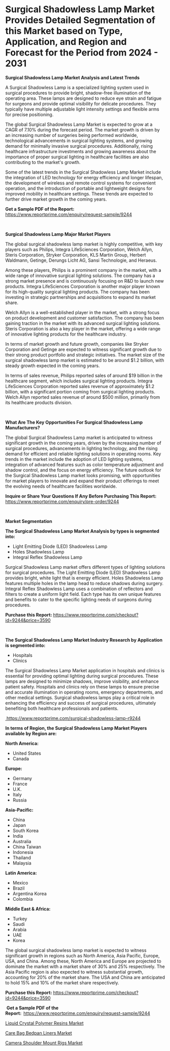 <p><h1>Surgical Shadowless Lamp Market Provides Detailed Segmentation of this Market based on Type, Application, and Region and Forecast for the Period from 2024 - 2031</h1></p><p><strong>Surgical Shadowless Lamp Market Analysis and Latest Trends</strong></p>
<p><p>A Surgical Shadowless Lamp is a specialized lighting system used in surgical procedures to provide bright, shadow-free illumination of the operating area. These lamps are designed to reduce eye strain and fatigue for surgeons and provide optimal visibility for delicate procedures. They typically have multiple adjustable light intensity settings and flexible arms for precise positioning.</p><p>The global Surgical Shadowless Lamp Market is expected to grow at a CAGR of 7.10% during the forecast period. The market growth is driven by an increasing number of surgeries being performed worldwide, technological advancements in surgical lighting systems, and growing demand for minimally invasive surgical procedures. Additionally, rising healthcare infrastructure investments and growing awareness about the importance of proper surgical lighting in healthcare facilities are also contributing to the market's growth.</p><p>Some of the latest trends in the Surgical Shadowless Lamp Market include the integration of LED technology for energy efficiency and longer lifespan, the development of wireless and remote control systems for convenient operation, and the introduction of portable and lightweight designs for improved mobility in healthcare settings. These trends are expected to further drive market growth in the coming years.</p></p>
<p><strong>Get a Sample PDF of the Report:&nbsp;</strong> <a href="https://www.reportprime.com/enquiry/request-sample/9244">https://www.reportprime.com/enquiry/request-sample/9244</a></p>
<p>&nbsp;</p>
<p><strong>Surgical Shadowless Lamp Major Market Players</strong></p>
<p><p>The global surgical shadowless lamp market is highly competitive, with key players such as Philips, Integra LifeSciences Corporation, Welch Allyn, Steris Corporation, Stryker Corporation, KLS Martin Group, Herbert Waldmann, Getinge, Derungs Licht AG, Sansi Technologie, and Heraeus.</p><p>Among these players, Philips is a prominent company in the market, with a wide range of innovative surgical lighting solutions. The company has a strong market presence and is continuously focusing on R&D to launch new products. Integra LifeSciences Corporation is another major player known for its high-quality surgical lighting products. The company has been investing in strategic partnerships and acquisitions to expand its market share.</p><p>Welch Allyn is a well-established player in the market, with a strong focus on product development and customer satisfaction. The company has been gaining traction in the market with its advanced surgical lighting solutions. Steris Corporation is also a key player in the market, offering a wide range of innovative lighting products for the healthcare industry.</p><p>In terms of market growth and future growth, companies like Stryker Corporation and Getinge are expected to witness significant growth due to their strong product portfolio and strategic initiatives. The market size of the surgical shadowless lamp market is estimated to be around $1.2 billion, with steady growth expected in the coming years.</p><p>In terms of sales revenue, Philips reported sales of around $19 billion in the healthcare segment, which includes surgical lighting products. Integra LifeSciences Corporation reported sales revenue of approximately $1.2 billion, with a significant portion coming from surgical lighting products. Welch Allyn reported sales revenue of around $500 million, primarily from its healthcare products division.</p></p>
<p>&nbsp;</p>
<p><strong>What Are The Key Opportunities For Surgical Shadowless Lamp Manufacturers?</strong></p>
<p><p>The global Surgical Shadowless Lamp market is anticipated to witness significant growth in the coming years, driven by the increasing number of surgical procedures, advancements in lighting technology, and the rising demand for efficient and reliable lighting solutions in operating rooms. Key trends in the market include the adoption of LED lighting systems, integration of advanced features such as color temperature adjustment and shadow control, and the focus on energy efficiency. The future outlook for the Surgical Shadowless Lamp market looks promising, with opportunities for market players to innovate and expand their product offerings to meet the evolving needs of healthcare facilities worldwide.</p></p>
<p><strong>Inquire or Share Your Questions If Any Before Purchasing This Report:</strong> <a href="https://www.reportprime.com/enquiry/pre-order/9244">https://www.reportprime.com/enquiry/pre-order/9244</a></p>
<p>&nbsp;</p>
<p><strong>Market Segmentation</strong></p>
<p><strong>The Surgical Shadowless Lamp Market Analysis by types is segmented into:</strong></p>
<p><ul><li>Light Emitting Diode (LED) Shadowless Lamp</li><li>Holes Shadowless Lamp</li><li>Integral Reflex Shadowless Lamp</li></ul></p>
<p><p>Surgical Shadowless Lamp market offers different types of lighting solutions for surgical procedures. The Light Emitting Diode (LED) Shadowless Lamp provides bright, white light that is energy efficient. Holes Shadowless Lamp features multiple holes in the lamp head to reduce shadows during surgery. Integral Reflex Shadowless Lamp uses a combination of reflectors and filters to create a uniform light field. Each type has its own unique features and benefits to cater to the specific lighting needs of surgeons during procedures.</p></p>
<p><strong>Purchase this Report:&nbsp;</strong><a href="https://www.reportprime.com/checkout?id=9244&price=3590">https://www.reportprime.com/checkout?id=9244&price=3590</a></p>
<p>&nbsp;</p>
<p><strong>The Surgical Shadowless Lamp Market Industry Research by Application is segmented into:</strong></p>
<p><ul><li>Hospitals</li><li>Clinics</li></ul></p>
<p><p>The Surgical Shadowless Lamp Market application in hospitals and clinics is essential for providing optimal lighting during surgical procedures. These lamps are designed to minimize shadows, improve visibility, and enhance patient safety. Hospitals and clinics rely on these lamps to ensure precise and accurate illumination in operating rooms, emergency departments, and other medical settings. Surgical shadowless lamps play a critical role in enhancing the efficiency and success of surgical procedures, ultimately benefiting both healthcare professionals and patients.</p></p>
<p><a href="https://www.reportprime.com/surgical-shadowless-lamp-r9244">&nbsp;https://www.reportprime.com/surgical-shadowless-lamp-r9244</a></p>
<p><strong>In terms of Region, the Surgical Shadowless Lamp Market Players available by Region are:</strong></p>
<p>
    <p> <strong> North America: </strong>
        <ul>
            <li>United States</li>
            <li>Canada</li>
        </ul>
        </p> 
    <p> <strong> Europe: </strong>
        <ul>
            <li>Germany</li>
            <li>France</li>
            <li>U.K.</li>
            <li>Italy</li>
            <li>Russia</li>
        </ul>
        </p> 
    <p> <strong> Asia-Pacific: </strong>
        <ul>
            <li>China</li>
            <li>Japan</li>
            <li>South Korea</li>
            <li>India</li>
            <li>Australia</li>
            <li>China Taiwan</li>
            <li>Indonesia</li>
            <li>Thailand</li>
            <li>Malaysia</li>
        </ul>
        </p> 
    <p> <strong> Latin America: </strong>
        <ul>
            <li>Mexico</li>
            <li>Brazil</li>
            <li>Argentina Korea</li>
            <li>Colombia</li>
        </ul>
        </p> 
    <p> <strong> Middle East & Africa: </strong>
        <ul>
            <li>Turkey</li>
            <li>Saudi</li>
            <li>Arabia</li>
            <li>UAE</li>
            <li>Korea</li>
        </ul>
    </p>
    </p>
<p><p>The global surgical shadowless lamp market is expected to witness significant growth in regions such as North America, Asia Pacific, Europe, USA, and China. Among these, North America and Europe are projected to dominate the market with a market share of 30% and 25% respectively. The Asia Pacific region is also expected to witness substantial growth, accounting for 20% of the market share. The USA and China are anticipated to hold 15% and 10% of the market share respectively.</p></p>
<p><strong>Purchase this Report: </strong><a href="https://www.reportprime.com/checkout?id=9244&price=3590">https://www.reportprime.com/checkout?id=9244&price=3590</a></p>
<p>&nbsp;<strong>Get a Sample PDF of the Report:&nbsp;&nbsp;</strong><a href="https://www.reportprime.com/enquiry/request-sample/9244">https://www.reportprime.com/enquiry/request-sample/9244</a></p>
<p><strong></strong></p>
<p><p><a href="https://www.linkedin.com/pulse/liquid-crystal-polymer-resins-market-growth-trends-covid-19-1dp7e?trackingId=5fMEPzH9X3crDwvDpMAREg%3D%3D">Liquid Crystal Polymer Resins Market</a></p><p><a href="https://www.linkedin.com/pulse/care-bag-bedpan-liners-market-size-share-global-analysis-woylf?trackingId=rnnBRdnOb9EyDS18MfeUfg%3D%3D">Care Bag Bedpan Liners Market</a></p><p><a href="https://www.linkedin.com/pulse/camera-shoulder-mount-rigs-market-offers-provide-insightful-zklsf?trackingId=FG9rdKAsyacyq3lhPdYQyA%3D%3D">Camera Shoulder Mount Rigs Market</a></p></p>